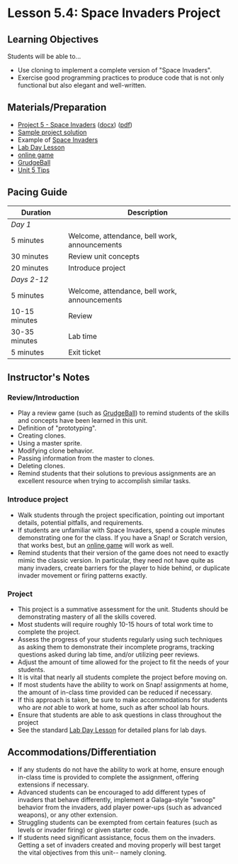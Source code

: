 # Lesson 5.4: Space Invaders Project

## Learning Objectives

Students will be able to...

* Use cloning to implement a complete version of "Space Invaders".
* Exercise good programming practices to produce code that is not only functional but also elegant and well-written.

## Materials/Preparation

* [Project 5 - Space Invaders](project_5.md) ([docx](https://github.com/TEALSK12/introduction-to-computer-science/raw/master/Projects/Projects%20Word/Project%205%20Space%20Invaders.docx)) ([pdf](https://github.com/TEALSK12/introduction-to-computer-science/raw/master/Projects/Projects%20PDF/Project%205%20Space%20Invaders.pdf))
* [Sample project solution](https://www.tealsk12.org/intro-to-computer-science-sample-solutions/)
* Example of [Space Invaders](http://www.pacxon4u.com/space-invaders/)
* [Lab Day Lesson](lab_day_lesson.md)
* [online game](http://www.pacxon4u.com/space-invaders/)
* [GrudgeBall](http://toengagethemall.blogspot.com/2013/02/grudgeball-review-game-where-kids-attack.html)
* [Unit 5 Tips](unit_5_tips.md)

## Pacing Guide

| Duration      | Description                                   |
| ------------- | --------------------------------------------- |
| _Day 1_       |                                               |
| 5 minutes     | Welcome, attendance, bell work, announcements |
| 30 minutes    | Review unit concepts                          |
| 20 minutes    | Introduce project                             |
| _Days 2-12_    |                                               |
| 5 minutes     | Welcome, attendance, bell work, announcements |
| 10-15 minutes | Review                                        |
| 30-35 minutes | Lab time                                      |
| 5 minutes     | Exit ticket                                   |

## Instructor's Notes

### Review/Introduction

* Play a review game (such as [GrudgeBall](http://toengagethemall.blogspot.com/2013/02/grudgeball-review-game-where-kids-attack.html)) to remind students of the skills and concepts have been learned in this unit.
* Definition of "prototyping".
* Creating clones.
* Using a master sprite.
* Modifying clone behavior.
* Passing information from the master to clones.
* Deleting clones.
* Remind students that their solutions to previous assignments are an excellent resource when trying to accomplish similar tasks.

### Introduce project

* Walk students through the project specification, pointing out important details, potential pitfalls, and requirements.
* If students are unfamiliar with Space Invaders, spend a couple minutes demonstrating one for the class.  If you have a Snap! or Scratch version, that works best, but an [online game](http://www.pacxon4u.com/space-invaders/) will work as well.
* Remind students that their version of the game does not need to exactly mimic the classic version.  In particular, they need not have quite as many invaders, create barriers for the player to hide behind, or duplicate invader movement or firing patterns exactly.

### Project

* This project is a summative assessment for the unit.  Students should be demonstrating mastery of all the skills covered.
* Most students will require roughly 10-15 hours of total work time to complete the project.
* Assess the progress of your students regularly using such techniques as asking them to demonstrate their incomplete programs, tracking questions asked during lab time, and/or utilizing peer reviews.
* Adjust the amount of time allowed for the project to fit the needs of your students.
* It is vital that nearly all students complete the project before moving on.
* If most students have the ability to work on Snap! assignments at home, the amount of in-class time provided can be reduced if necessary.
* If this approach is taken, be sure to make accommodations for students who are _not_ able to work at home, such as after school lab hours.
* Ensure that students are able to ask questions in class throughout the project
* See the standard [Lab Day Lesson](lab_day_lesson.md) for detailed plans for lab days.

## Accommodations/Differentiation

* If any students do not have the ability to work at home, ensure enough in-class time is provided to complete the assignment, offering extensions if necessary.
* Advanced students can be encouraged to add different types of invaders that behave differently, implement a Galaga-style "swoop" behavior from the invaders, add player power-ups (such as advanced weapons), or any other extension.
* Struggling students can be exempted from certain features (such as levels or invader firing) or given starter code.
* If students need significant assistance, focus them on the invaders.  Getting a set of invaders created and moving properly will best target the vital objectives from this unit-- namely cloning.

